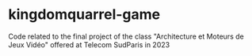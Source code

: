 # kingdomquarrel-game
Code related to the final project of the class "Architecture et Moteurs de Jeux Vidéo" offered at Telecom SudParis in 2023
